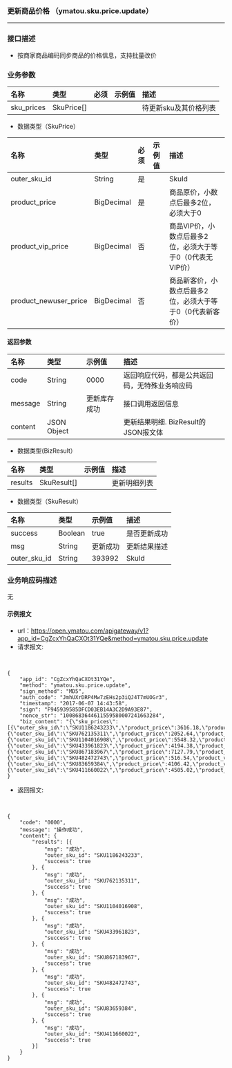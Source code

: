 ### 更新商品价格 （ymatou.sku.price.update）

---

### 接口描述

* 按商家商品编码同步商品的价格信息，支持批量改价


### 业务参数

| 名称 | 类型 | 必须 | 示例值 | 描述 |
| :--- | :--- | :--- | :--- | :--- |
| sku\_prices |SkuPrice[]  |  |  |  待更新sku及其价格列表|

* 数据类型（SkuPrice）

| 名称 | 类型 | 必须 | 示例值 | 描述 |
| :--- | :--- | :--- | :--- | :--- |
| outer_sku_id |String |  是|  |  SkuId|
| product_price |BigDecimal |  是|  |  商品原价，小数点后最多2位，必须大于0|
| product_vip_price |BigDecimal |  否|  |  商品VIP价，小数点后最多2位，必须大于等于0（0代表无VIP价）|
| product_newuser_price |BigDecimal |  否|  |  商品新客价，小数点后最多2位，必须大于等于0（0代表新客价）|


#### 返回参数


| 名称 | 类型 | 示例值 | 描述 |
| :--- | :--- | :--- | :--- |
| code | String | 0000 | 返回响应代码，都是公共返回码，无特殊业务响应码 |
| message | String | 更新库存成功 | 接口调用返回信息 |
| content | JSON Object |  | 更新结果明细. BizResult的JSON报文体 |

* 数据类型(BizResult）

| 名称 | 类型 | 示例值 | 描述 |
| :--- | :--- | :--- | :--- |
| results | SkuResult[] |  | 更新明细列表 |

* 数据类型（SkuResult）

| 名称 | 类型 | 示例值 | 描述 |
| :--- | :--- | :--- | :--- |
| success | Boolean | true | 是否更新成功 |
| msg | String | 更新成功 | 更新结果描述 |
| outer_sku_id | String | 393992 | SkuId |

### 业务响应码描述
无


#### 示例报文

* url：https://open.ymatou.com/apigateway/v1?app_id=CgZcxYhQaCXOt31YQe&method=ymatou.sku.price.update
* 请求报文:    
<br  />


```
{
	"app_id": "CgZcxYhQaCXOt31YQe",
	"method": "ymatou.sku.price.update",
	"sign_method": "MD5",
	"auth_code": "JmhUXrDRP4Mw7zEHs2p3iQJ4T7mUOGr3",
	"timestamp": "2017-06-07 14:43:58",
	"sign": "F945939585DFCD03EB14A3C2D9A93E87",
	"nonce_str": "1008683644611559580007241663284",
	"biz_content": "{\"sku_prices\":[{\"outer_sku_id\":\"SKU1186243233\",\"product_price\":3616.18,\"product_vip_price\":190.09,\"product_newuser_price\":18.38},{\"outer_sku_id\":\"SKU762135311\",\"product_price\":2052.64,\"product_vip_price\":492.56,\"product_newuser_price\":48.62},{\"outer_sku_id\":\"SKU1104016908\",\"product_price\":5548.32,\"product_vip_price\":961.57,\"product_newuser_price\":63.70},{\"outer_sku_id\":\"SKU433961823\",\"product_price\":4194.38,\"product_vip_price\":710.87,\"product_newuser_price\":94.46},{\"outer_sku_id\":\"SKU867183967\",\"product_price\":7127.79,\"product_vip_price\":282.46,\"product_newuser_price\":1.53},{\"outer_sku_id\":\"SKU482472743\",\"product_price\":516.54,\"product_vip_price\":828.61,\"product_newuser_price\":95.28},{\"outer_sku_id\":\"SKU83659384\",\"product_price\":4106.42,\"product_vip_price\":194.65,\"product_newuser_price\":2.00},{\"outer_sku_id\":\"SKU411660022\",\"product_price\":4505.02,\"product_vip_price\":624.28,\"product_newuser_price\":29.38}]}"
}
```



* 返回报文:   
<br  />


```
{
	"code": "0000",
	"message": "操作成功",
	"content": {
		"results": [{
			"msg": "成功",
			"outer_sku_id": "SKU1186243233",
			"success": true
		}, {
			"msg": "成功",
			"outer_sku_id": "SKU762135311",
			"success": true
		}, {
			"msg": "成功",
			"outer_sku_id": "SKU1104016908",
			"success": true
		}, {
			"msg": "成功",
			"outer_sku_id": "SKU433961823",
			"success": true
		}, {
			"msg": "成功",
			"outer_sku_id": "SKU867183967",
			"success": true
		}, {
			"msg": "成功",
			"outer_sku_id": "SKU482472743",
			"success": true
		}, {
			"msg": "成功",
			"outer_sku_id": "SKU83659384",
			"success": true
		}, {
			"msg": "成功",
			"outer_sku_id": "SKU411660022",
			"success": true
		}]
	}
}
```